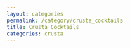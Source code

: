 ```yaml
---
layout: categories
permalink: /category/crusta_cocktails
title: Crusta Cocktails
categories: crusta
---
```

